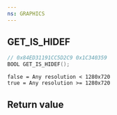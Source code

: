 ```yaml
---
ns: GRAPHICS
---
```

## GET_IS_HIDEF

```c
// 0x84ED31191CC5D2C9 0x1C340359
BOOL GET_IS_HIDEF();
```

```
false = Any resolution < 1280x720  
true = Any resolution >= 1280x720  
```

## Return value
